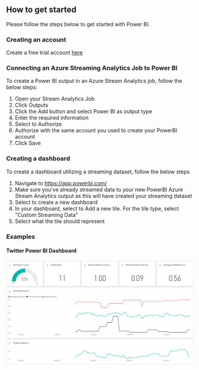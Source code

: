 ## How to get started
Please follow the steps below to get started with Power BI.

### Creating an account
Create a free trial account [here](https://powerbi.microsoft.com/en-us/)

### Connecting an Azure Streaming Analytics Job to Power BI
To create a Power BI output in an Azure Stream Analytics job, follow the below steps:
1. Open your Stream Analytics Job
2. Click Outputs
3. Click the Add button and select Power BI as output type
4. Enter the required information
5. Select to Authorize
6. Authorize with the same account you used to create your PowerBI account
7. Click Save

### Creating a dashboard
To create a dashboard utilizing a streaming dataset, follow the below steps
1. Navigate to https://app.powerbi.com/
2. Make sure you've already streamed data to your new PowerBI Azure Stream Analytics output as this will have created your streaming dataset
3. Select to create a new dashboard
4. In your dashboard, select to Add a new tile. For the tile type, select "Custom Streaming Data"
5. Select what the tile should represent 

### Examples

#### Twitter Power BI Dashboard
![Twitter Power BI Dashboard](https://github.com/excellalabs/azure-stream-analysis/blob/master/twitter-powerbi.PNG)
